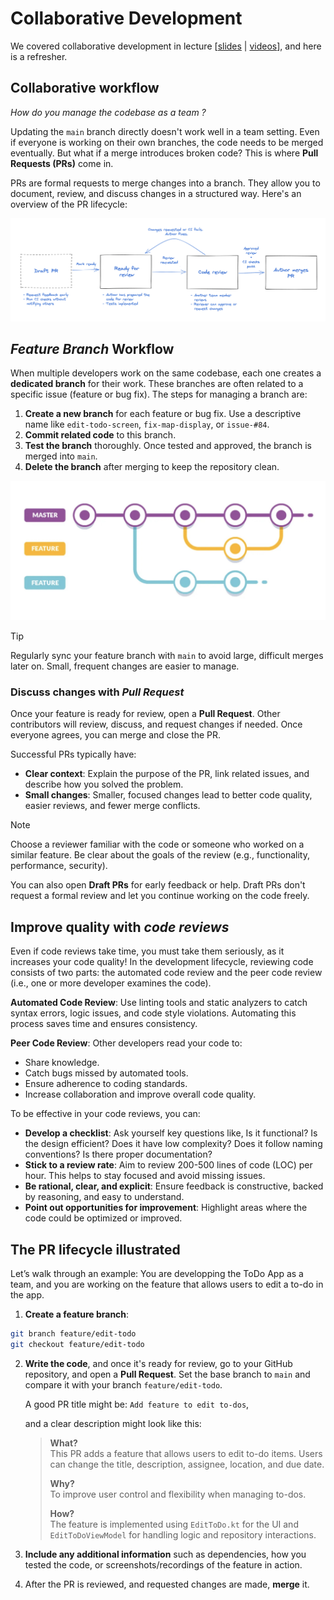 # Collaborative Development

We covered collaborative development in lecture [[slides](lectures/Wk3.A%20-%20Collaborative%20Software%20Development.pdf) \| [videos](https://www.youtube.com/watch?v=Lnu1rsIjtk4&list=PLr41P4J9F0ZOs2o4OGpMvKeBipnklTyWi)], and here is a refresher.

## Collaborative workflow

*How do you manage the codebase as a team ?*

Updating the `main` branch directly doesn't work well in a team setting. Even if everyone is working on their own branches, the code needs to be merged eventually. But what if a merge introduces broken code? This is where **Pull Requests (PRs)** come in.

PRs are formal requests to merge changes into a branch. They allow you to document, review, and discuss changes in a structured way. Here's an overview of the PR lifecycle:

![PR lifecycle overview](assets/pr-lifecycle.png)

## *Feature Branch* Workflow

When multiple developers work on the same codebase, each one creates a **dedicated branch** for their work. These branches are often related to a specific issue (feature or bug fix). The steps for managing a branch are:

1. **Create a new branch** for each feature or bug fix. Use a descriptive name like `edit-todo-screen`, `fix-map-display`, or `issue-#84`.
2. **Commit related code** to this branch.
3. **Test the branch** thoroughly. Once tested and approved, the branch is merged into `main`.
4. **Delete the branch** after merging to keep the repository clean.

![Feature branch workflow](assets/feature-branch-workflow.jpg)

> [!TIP]
> Regularly sync your feature branch with `main` to avoid large, difficult merges later on. Small, frequent changes are easier to manage.

### Discuss changes with *Pull Request*

Once your feature is ready for review, open a **Pull Request**. Other contributors will review, discuss, and request changes if needed. Once everyone agrees, you can merge and close the PR.

Successful PRs typically have:

- **Clear context**: Explain the purpose of the PR, link related issues, and describe how you solved the problem.
- **Small changes**: Smaller, focused changes lead to better code quality, easier reviews, and fewer merge conflicts.

> [!NOTE]
> Choose a reviewer familiar with the code or someone who worked on a similar feature. Be clear about the goals of the review (e.g., functionality, performance, security).

You can also open **Draft PRs** for early feedback or help. Draft PRs don't request a formal review and let you continue working on the code freely.

## Improve quality with *code reviews*

Even if code reviews take time, you must take them seriously, as it increases your code quality! In the development lifecycle, reviewing code consists of two parts: the automated code review and the peer code review (i.e., one or more developer examines the code).

**Automated Code Review**: Use linting tools and static analyzers to catch syntax errors, logic issues, and code style violations. Automating this process saves time and ensures consistency.

**Peer Code Review**: Other developers read your code to:

- Share knowledge.
- Catch bugs missed by automated tools.
- Ensure adherence to coding standards.
- Increase collaboration and improve overall code quality.

To be effective in your code reviews, you can:

- **Develop a checklist**: Ask yourself key questions like, Is it functional? Is the design efficient? Does it have low complexity? Does it follow naming conventions? Is there proper documentation?
- **Stick to a review rate**: Aim to review 200-500 lines of code (LOC) per hour. This helps to stay focused and avoid missing issues.
- **Be rational, clear, and explicit**: Ensure feedback is constructive, backed by reasoning, and easy to understand.
- **Point out opportunities for improvement**: Highlight areas where the code could be optimized or improved.

## The PR lifecycle illustrated

Let’s walk through an example: You are developping the ToDo App as a team, and you are working on the feature that allows users to edit a to-do in the app.

1. **Create a feature branch**:
   
```bash
git branch feature/edit-todo
git checkout feature/edit-todo
```

2. **Write the code**, and once it's ready for review, go to your GitHub repository, and open a **Pull Request**. Set the base branch to `main` and compare it with your branch `feature/edit-todo`.


    A good PR title might be:  `Add feature to edit to-dos`,
   
   and a clear description might look like this:

    >
    > **What?**  
    > This PR adds a feature that allows users to edit to-do items. Users can change the title, description, assignee, location, and due date.
    >
    >   **Why?**  
    > To improve user control and flexibility when managing to-dos.
    >
    >   **How?**  
    > The feature is implemented using `EditToDo.kt` for the UI and `EditToDoViewModel` for handling logic and repository interactions.

3. **Include any additional information** such as dependencies, how you tested the code, or screenshots/recordings of the feature in action.

4. After the PR is reviewed, and requested changes are made, **merge** it.

